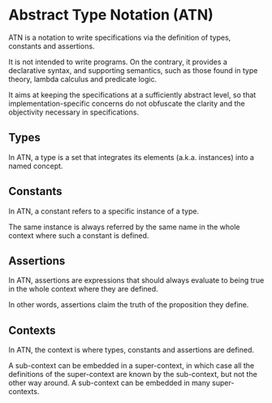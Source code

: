 # Abstract Type Notation (ATN)

ATN is a notation to write specifications via the definition of types, constants and assertions.

It is not intended to write programs. On the contrary, it provides a declarative syntax, and supporting semantics, such as those found in type theory, lambda calculus and predicate logic.

It aims at keeping the specifications at a sufficiently abstract level, so that implementation-specific concerns do not obfuscate the clarity and the objectivity necessary in specifications.

## Types

In ATN, a type is a set that integrates its elements (a.k.a. instances) into a named concept.

## Constants

In ATN, a constant refers to a specific instance of a type. 

The same instance is always referred by the same name in the whole context where such a constant is defined.

## Assertions

In ATN, assertions are expressions that should always evaluate to being true in the whole context where they are defined.

In other words, assertions claim the truth of the proposition they define.

## Contexts

In ATN, the context is where types, constants and assertions are defined.

A sub-context can be embedded in a super-context, in which case all the definitions of the super-context are known by the sub-context, but not the other way around. A sub-context can be embedded in many super-contexts.
